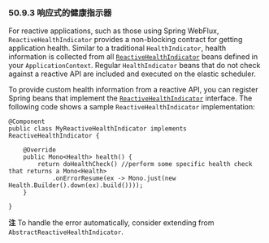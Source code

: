 ### 50.9.3 响应式的健康指示器

For reactive applications, such as those using Spring WebFlux, `ReactiveHealthIndicator` provides a non-blocking contract for getting application health. Similar to a traditional `HealthIndicator`, health information is collected from all [`ReactiveHealthIndicator`](https://github.com/spring-projects/spring-boot/tree/v2.0.0.RELEASE/spring-boot-project/spring-boot-actuator/src/main/java/org/springframework/boot/actuate/health/ReactiveHealthIndicator.java) beans defined in your `ApplicationContext`. Regular `HealthIndicator` beans that do not check against a reactive API are included and executed on the elastic scheduler.

To provide custom health information from a reactive API, you can register Spring beans that implement the [`ReactiveHealthIndicator`](https://github.com/spring-projects/spring-boot/tree/v2.0.0.RELEASE/spring-boot-project/spring-boot-actuator/src/main/java/org/springframework/boot/actuate/health/ReactiveHealthIndicator.java) interface. The following code shows a sample `ReactiveHealthIndicator` implementation:

```
@Component
public class MyReactiveHealthIndicator implements ReactiveHealthIndicator {

	@Override
	public Mono<Health> health() {
		return doHealthCheck() //perform some specific health check that returns a Mono<Health>
			.onErrorResume(ex -> Mono.just(new Health.Builder().down(ex).build())));
	}

}
```

**注** To handle the error automatically, consider extending from `AbstractReactiveHealthIndicator`.
